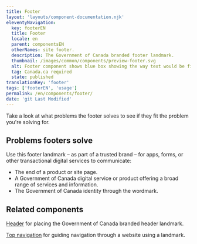 ```yaml
---
title: Footer
layout: 'layouts/component-documentation.njk'
eleventyNavigation:
  key: footerEN
  title: Footer
  locale: en
  parent: componentsEN
  otherNames: site footer.
  description: The Government of Canada branded footer landmark.
  thumbnail: /images/common/components/preview-footer.svg
  alt: Footer component shows blue box showing the way text would be filled, at the bottom there is a government of Canada logo.
  tag: Canada.ca required
  state: published
translationKey: 'footer'
tags: ['footerEN', 'usage']
permalink: /en/components/footer/
date: 'git Last Modified'
---
```


Take a look at what problems the footer solves to see if they fit the problem you're solving for.

## Problems footers solve

Use this footer landmark – as part of a trusted brand – for apps, forms, or other transactional digital services to communicate:

- The end of a product or site page.
- A Government of Canada digital service or product offering a broad range of services and information.
- The Government of Canada identity through the wordmark.

<article class="bg-full-width bg-primary text-light pt-500 pb-400 my-500">
  <h2 class="mt-0 mb-400">Related components</h2>

<a href="{{ links.header }}" class="link-light">Header</a> for placing the Government of Canada branded header landmark.

<a href="{{ links.topNav }}" class="link-light">Top navigation</a> for guiding navigation through a website using a landmark.

</article>
